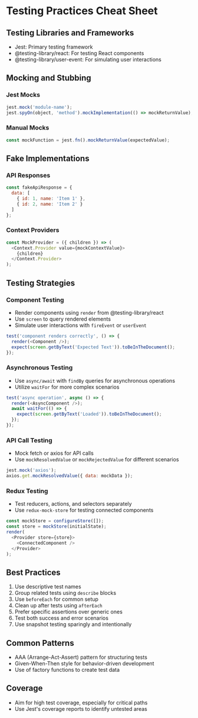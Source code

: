 # Testing Practices Cheat Sheet

## Testing Libraries and Frameworks

- Jest: Primary testing framework
- @testing-library/react: For testing React components
- @testing-library/user-event: For simulating user interactions

## Mocking and Stubbing

### Jest Mocks

```javascript
jest.mock('module-name');
jest.spyOn(object, 'method').mockImplementation(() => mockReturnValue);
```

### Manual Mocks

```javascript
const mockFunction = jest.fn().mockReturnValue(expectedValue);
```

## Fake Implementations

### API Responses

```javascript
const fakeApiResponse = {
  data: [
    { id: 1, name: 'Item 1' },
    { id: 2, name: 'Item 2' }
  ]
};
```

### Context Providers

```javascript
const MockProvider = ({ children }) => (
  <Context.Provider value={mockContextValue}>
    {children}
  </Context.Provider>
);
```

## Testing Strategies

### Component Testing

- Render components using `render` from @testing-library/react
- Use `screen` to query rendered elements
- Simulate user interactions with `fireEvent` or `userEvent`

```javascript
test('component renders correctly', () => {
  render(<Component />);
  expect(screen.getByText('Expected Text')).toBeInTheDocument();
});
```

### Asynchronous Testing

- Use `async/await` with `findBy` queries for asynchronous operations
- Utilize `waitFor` for more complex scenarios

```javascript
test('async operation', async () => {
  render(<AsyncComponent />);
  await waitFor(() => {
    expect(screen.getByText('Loaded')).toBeInTheDocument();
  });
});
```

### API Call Testing

- Mock fetch or axios for API calls
- Use `mockResolvedValue` or `mockRejectedValue` for different scenarios

```javascript
jest.mock('axios');
axios.get.mockResolvedValue({ data: mockData });
```

### Redux Testing

- Test reducers, actions, and selectors separately
- Use `redux-mock-store` for testing connected components

```javascript
const mockStore = configureStore([]);
const store = mockStore(initialState);
render(
  <Provider store={store}>
    <ConnectedComponent />
  </Provider>
);
```

## Best Practices

1. Use descriptive test names
2. Group related tests using `describe` blocks
3. Use `beforeEach` for common setup
4. Clean up after tests using `afterEach`
5. Prefer specific assertions over generic ones
6. Test both success and error scenarios
7. Use snapshot testing sparingly and intentionally

## Common Patterns

- AAA (Arrange-Act-Assert) pattern for structuring tests
- Given-When-Then style for behavior-driven development
- Use of factory functions to create test data

## Coverage

- Aim for high test coverage, especially for critical paths
- Use Jest's coverage reports to identify untested areas